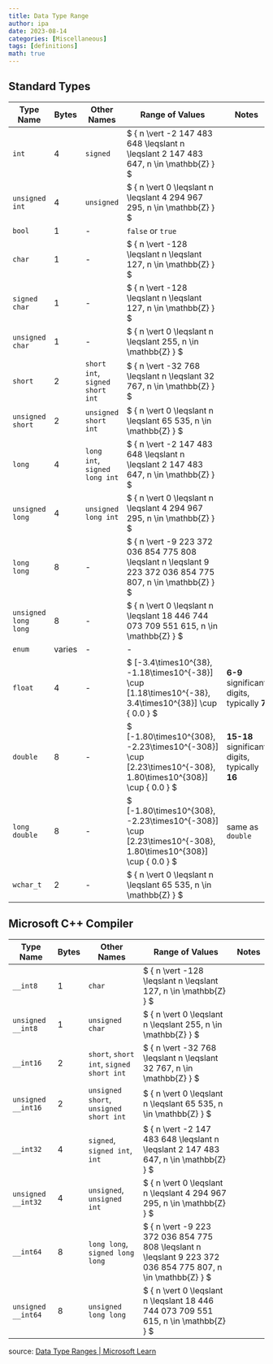 ```yaml
---
title: Data Type Range
author: ipa
date: 2023-08-14
categories: [Miscellaneous]
tags: [definitions]
math: true
---
```


## Standard Types

| Type Name            | Bytes  | Other Names                     | Range of Values                                              | Notes                                          |
| -------------------- | ------ | ------------------------------- | ------------------------------------------------------------ | ---------------------------------------------- |
| `int`                | 4      | `signed`                        | $ \{ n \vert -2 147 483 648 \leqslant n \leqslant 2 147 483 647, n \in \mathbb{Z} \} $ |                                                |
| `unsigned int`       | 4      | `unsigned`                      | $ \{ n \vert 0 \leqslant n \leqslant 4 294 967 295, n \in \mathbb{Z} \} $ |                                                |
| `bool`               | 1      | -                               | `false` or `true`                                            |                                                |
| `char`               | 1      | -                               | $ \{ n \vert -128 \leqslant n \leqslant 127, n \in \mathbb{Z} \} $ |                                                |
| `signed char`        | 1      | -                               | $ \{ n \vert -128 \leqslant n \leqslant 127, n \in \mathbb{Z} \} $ |                                                |
| `unsigned char`      | 1      | -                               | $ \{ n \vert 0 \leqslant n \leqslant 255, n \in \mathbb{Z} \} $ |                                                |
| `short`              | 2      | `short int`, `signed short int` | $ \{ n \vert -32 768 \leqslant n \leqslant 32 767, n \in \mathbb{Z} \} $ |                                                |
| `unsigned short`     | 2      | `unsigned short int`            | $ \{ n \vert 0 \leqslant n \leqslant 65 535, n \in \mathbb{Z} \} $ |                                                |
| `long`               | 4      | `long int`, `signed long int`   | $ \{ n \vert -2 147 483 648 \leqslant n \leqslant 2 147 483 647, n \in \mathbb{Z} \} $ |                                                |
| `unsigned long`      | 4      | `unsigned long int`             | $ \{ n \vert 0 \leqslant n \leqslant 4 294 967 295, n \in \mathbb{Z} \} $ |                                                |
| `long long`          | 8      | -                               | $ \{ n \vert -9 223 372 036 854 775 808 \leqslant n \leqslant 9 223 372 036 854 775 807, n \in \mathbb{Z} \} $ |                                                |
| `unsigned long long` | 8      | -                               | $ \{ n \vert 0 \leqslant n \leqslant 18 446 744 073 709 551 615, n \in \mathbb{Z} \} $ |                                                |
| `enum`               | varies | -                               | -                                                            |                                                |
| `float`              | 4      | -                               | $ [-3.4\times10^{38}, -1.18\times10^{-38}] \cup [1.18\times10^{-38}, 3.4\times10^{38}] \cup { 0.0  \} $ | **6-9** significant digits, typically **7**    |
| `double`             | 8      | -                               | $ [-1.80\times10^{308}, -2.23\times10^{-308}] \cup [2.23\times10^{-308}, 1.80\times10^{308}] \cup \{ 0.0 \} $ | **15-18** significant digits, typically **16** |
| `long double`        | 8      | -                               | $ [-1.80\times10^{308}, -2.23\times10^{-308}] \cup [2.23\times10^{-308}, 1.80\times10^{308}] \cup \{ 0.0 \} $ | same as `double`                               |
| `wchar_t`            | 2      | -                               | $ \{ n \vert 0 \leqslant n \leqslant 65 535, n \in \mathbb{Z} \} $ |                                                |

## Microsoft C++ Compiler

| Type Name          | Bytes | Other Names                              | Range of Values                                              | Notes |
| ------------------ | ----- | ---------------------------------------- | ------------------------------------------------------------ | ----- |
| `__int8`           | 1     | `char`                                   | $ \{ n \vert -128 \leqslant n \leqslant 127, n \in \mathbb{Z} \} $ |       |
| `unsigned __int8`  | 1     | `unsigned char`                          | $ \{ n \vert 0 \leqslant n \leqslant 255, n \in \mathbb{Z} \} $ |       |
| `__int16`          | 2     | `short`, `short int`, `signed short int` | $ \{ n \vert -32 768 \leqslant n \leqslant 32 767, n \in \mathbb{Z} \} $ |       |
| `unsigned __int16` | 2     | `unsigned short`, `unsigned short int`   | $ \{ n \vert 0 \leqslant n \leqslant 65 535, n \in \mathbb{Z} \} $ |       |
| `__int32`          | 4     | `signed`, `signed int`, `int`            | $ \{ n \vert -2 147 483 648 \leqslant n \leqslant 2 147 483 647, n \in \mathbb{Z} \} $ |       |
| `unsigned __int32` | 4     | `unsigned`, `unsigned int`               | $ \{ n \vert 0 \leqslant n \leqslant 4 294 967 295, n \in \mathbb{Z} \} $ |       |
| `__int64`          | 8     | `long long`, `signed long long`          | $ \{ n \vert -9 223 372 036 854 775 808 \leqslant n \leqslant 9 223 372 036 854 775 807, n \in \mathbb{Z} \} $ |       |
| `unsigned __int64` | 8     | `unsigned long long`                     | $ \{ n \vert 0 \leqslant n \leqslant 18 446 744 073 709 551 615, n \in \mathbb{Z} \} $ |       |

source: [Data Type Ranges \| Microsoft Learn](https://learn.microsoft.com/en-us/cpp/cpp/data-type-ranges?view=msvc-170)

